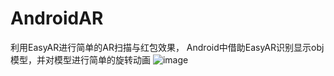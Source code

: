 # AndroidAR
利用EasyAR进行简单的AR扫描与红包效果，
Android中借助EasyAR识别显示obj模型，并对模型进行简单的旋转动画
![image](https://github.com/pingan01/AndroidAR/blob/master/device-2017-11-04-173520.png)
